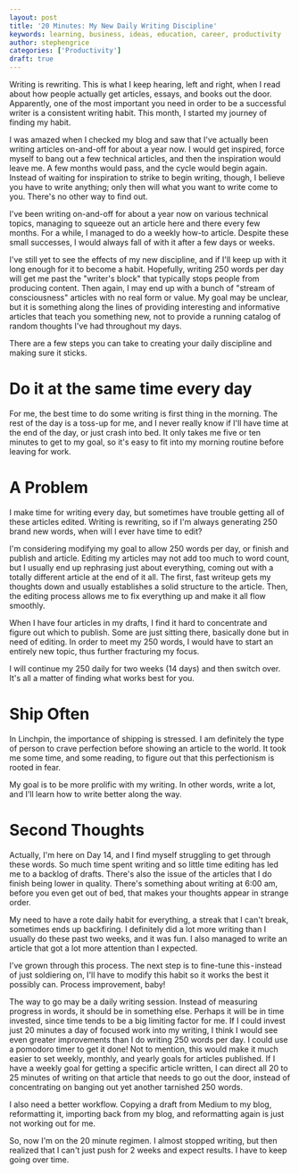 ```yaml
---
layout: post
title: '20 Minutes: My New Daily Writing Discipline'
keywords: learning, business, ideas, education, career, productivity
author: stephengrice
categories: ['Productivity']
draft: true
---
```


Writing is rewriting. This is what I keep hearing, left and right, when I read about how people actually get articles, essays, and books out the door. Apparently, one of the most important you need in order to be a successful writer is a consistent writing habit. This month, I started my journey of finding my habit.

I was amazed when I checked my blog and saw that I've actually been writing articles on-and-off for about a year now. I would get inspired, force myself to bang out a few technical articles, and then the inspiration would leave me. A few months would pass, and the cycle would begin again. Instead of waiting for inspiration to strike to begin writing, though, I believe you have to write anything; only then will what you want to write come to you. There's no other way to find out.

I've been writing on-and-off for about a year now on various technical topics, managing to squeeze out an article here and there every few months. For a while, I managed to do a weekly how-to article. Despite these small successes, I would always fall of with it after a few days or weeks.

I've still yet to see the effects of my new discipline, and if I'll keep up with it long enough for it to become a habit. Hopefully, writing 250 words per day will get me past the "writer's block" that typically stops people from producing content. Then again, I may end up with a bunch of "stream of consciousness" articles with no real form or value. My goal may be unclear, but it is something along the lines of providing interesting and informative articles that teach you something new, not to provide a running catalog of random thoughts I've had throughout my days.

There are a few steps you can take to creating your daily discipline and making sure it sticks.

# Do it at the same time every day

For me, the best time to do some writing is first thing in the morning. The rest of the day is a toss-up for me, and I never really know if I'll have time at the end of the day, or just crash into bed. It only takes me five or ten minutes to get to my goal, so it's easy to fit into my morning routine before leaving for work.

# A Problem

I make time for writing every day, but sometimes have trouble getting all of these articles edited. Writing is rewriting, so if I'm always generating 250 brand new words, when will I ever have time to edit?

I'm considering modifying my goal to allow 250 words per day, or finish and publish and article. Editing my articles may not add too much to word count, but I usually end up rephrasing just about everything, coming out with a totally different article at the end of it all. The first, fast writeup gets my thoughts down and usually establishes a solid structure to the article. Then, the editing process allows me to fix everything up and make it all flow smoothly.

When I have four articles in my drafts, I find it hard to concentrate and figure out which to publish. Some are just sitting there, basically done but in need of editing. In order to meet my 250 words, I would have to start an entirely new topic, thus further fracturing my focus.

I will continue my 250 daily for two weeks (14 days) and then switch over. It's all a matter of finding what works best for you.

# Ship Often

In Linchpin, the importance of shipping is stressed. I am definitely the type of person to crave perfection before showing an article to the world. It took me some time, and some reading, to figure out that this perfectionism is rooted in fear.

My goal is to be more prolific with my writing. In other words, write a lot, and I'll learn how to write better along the way.

# Second Thoughts

Actually, I'm here on Day 14, and I find myself struggling to get through these words. So much time spent writing and so little time editing has led me to a backlog of drafts. There's also the issue of the articles that I do finish being lower in quality. There's something about writing at 6:00 am, before you even get out of bed, that makes your thoughts appear in strange order.

My need to have a rote daily habit for everything, a streak that I can't break, sometimes ends up backfiring. I definitely did a lot more writing than I usually do these past two weeks, and it was fun. I also managed to write an article that got a lot more attention than I expected.

I've grown through this process. The next step is to fine-tune this - instead of just soldiering on, I'll have to modify this habit so it works the best it possibly can. Process improvement, baby!

The way to go may be a daily writing session. Instead of measuring progress in words, it should be in something else. Perhaps it will be in time invested, since time tends to be a big limiting factor for me. If I could invest just 20 minutes a day of focused work into my writing, I think I would see even greater improvements than I do writing 250 words per day. I could use a pomodoro timer to get it done! Not to mention, this would make it much easier to set weekly, monthly, and yearly goals for articles published. If I have a weekly goal for getting a specific article written, I can direct all 20 to 25 minutes of writing on that article that needs to go out the door, instead of concentrating on banging out yet another tarnished 250 words.

I also need a better workflow. Copying a draft from Medium to my blog, reformatting it, importing back from my blog, and reformatting again is just not working out for me.

So, now I'm on the 20 minute regimen. I almost stopped writing, but then realized that I can't just push for 2 weeks and expect results. I have to keep going over time.
